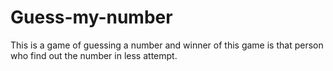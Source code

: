 # Guess-my-number
This is a game of guessing a number and winner of this game is that person who find out the number in less attempt.
